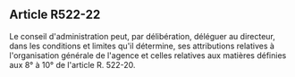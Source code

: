## Article R522-22

Le conseil d'administration peut, par délibération, déléguer au directeur, dans les conditions et limites qu'il
détermine, ses attributions relatives à l'organisation générale de l'agence et celles relatives aux matières
définies aux 8° à 10° de l'article R. 522-20.

